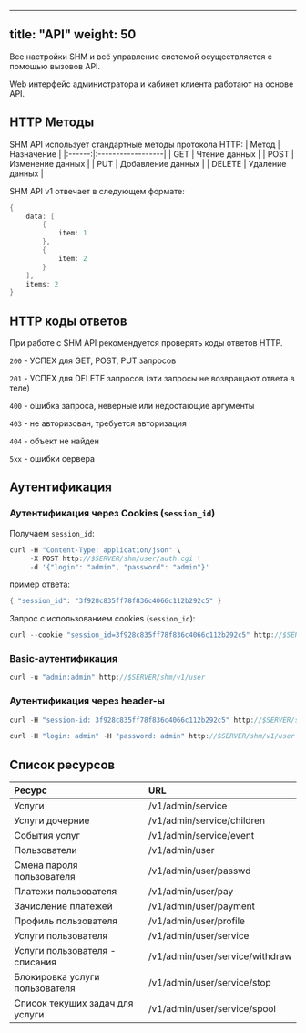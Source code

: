 
---
title: "API"
weight: 50
---

Все настройки SHM и всё управление системой осуществляется с помощью вызовов API.

Web интерфейс администратора и кабинет клиента работают на основе API.

## HTTP Методы
SHM API использует стандартные методы протокола HTTP:
| Метод  | Назначение        |
|:------:|:------------------|
| GET    | Чтение данных     |
| POST   | Изменение данных  |
| PUT    | Добавление данных |
| DELETE | Удаление данных   |

SHM API v1 отвечает в следующем формате:
```go
{
    data: [
        {
            item: 1
        },
        {
            item: 2
        }
    ],
    items: 2
}
```

## HTTP коды ответов
При работе с SHM API рекомендуется проверять коды ответов HTTP.

`200` - УСПЕХ для GET, POST, PUT запросов

`201` - УСПЕХ для DELETE запросов (эти запросы не возвращают ответа в теле)

`400` - ошибка запроса, неверные или недостающие аргументы

`403` - не авторизован, требуется авторизация

`404` - объект не найден

`5xx` - ошибки сервера

## Аутентификация
### Аутентификация через Cookies (`session_id`)

Получаем `session_id`:
```go
curl -H "Content-Type: application/json" \
     -X POST http://$SERVER/shm/user/auth.cgi \
     -d '{"login": "admin", "password": "admin"}'
```
пример ответа:
```go
{ "session_id": "3f928c835ff78f836c4066c112b292c5" }
```

Запрос с использованием cookies (`session_id`):
```go
curl --cookie "session_id=3f928c835ff78f836c4066c112b292c5" http://$SERVER/shm/v1/user
```


### Basic-аутентификация
```go
curl -u "admin:admin" http://$SERVER/shm/v1/user
```

### Аутентификация через header-ы
```go
curl -H "session-id: 3f928c835ff78f836c4066c112b292c5" http://$SERVER/shm/v1/user
```

```go
curl -H "login: admin" -H "password: admin" http://$SERVER/shm/v1/user
```

## Список ресурсов
| Ресурс                           | URL                             |
|:---------------------------------|:--------------------------------|
| Услуги                           | /v1/admin/service               |
| Услуги дочерние                  | /v1/admin/service/children      |
| События услуг                    | /v1/admin/service/event         |
| Пользователи                     | /v1/admin/user                  |
| Смена пароля пользователя        | /v1/admin/user/passwd           |
| Платежи пользователя             | /v1/admin/user/pay              |
| Зачисление платежей              | /v1/admin/user/payment          |
| Профиль пользователя             | /v1/admin/user/profile          |
| Услуги пользователя              | /v1/admin/user/service          |
| Услуги пользователя - списания   | /v1/admin/user/service/withdraw |
| Блокировка услуги пользователя   | /v1/admin/user/service/stop     |
| Список текущих задач для услуги  | /v1/admin/user/service/spool    |




